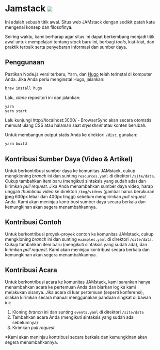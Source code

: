 <h1> Jamstack 
  <a href="https://gitter.im/jamstackid" target="_blank"> 
    <img src="https://img.shields.io/gitter/room/jamstackid/jamstackid.svg?style=round-square" /> 
  </a>
</h1>

Ini adalah sebuah titik awal. Situs web JAMstack dengan sedikit patah kata mengenai konsep dan filosofinya.

Seiring waktu, kami berharap agar situs ini dapat berkembang menjadi titik awal untuk mempelajari tentang *stack* baru ini, berbagi *tools*, kiat-kiat, dan praktik terbaik serta penyebaran informasi dan sumber daya.

## Penggunaan

Pastikan Node.js versi terbaru, Yarn, dan [Hugo](https://gohugo.io/) telah terinstal di komputer Anda. Jika Anda perlu menginstal Hugo, jalankan:

```bash
brew install hugo
```

Lalu, *clone* repositori ini dan jalankan:

```bash
yarn
yarn start
```

Lalu kunjungi http://localhost:3000/ - BrowserSync akan secara otomatis memuat ulang CSS atau halaman saat *stylesheet* atau konten berubah.

Untuk membangun output statis Anda ke direktori `/dist`, gunakan:

```bash
yarn build
```

## Kontribusi Sumber Daya (Video & Artikel)

Untuk berkontribusi sumber daya ke komunitas JAMstack, cukup mengkloning *branch* ini dan sunting `resources.yaml` di direktori `/site/data`. Cukup tambahkan item baru (mengikuti sintaksis yang sudah ada) dan kirimkan *pull request*. Jika Anda menambahkan sumber daya video, harap unggah *thumbnail* video ke direktori `/img/videos` (gambar harus berukuran jpeg 600px lebar dan 400px tinggi) sebelum mengirimkan *pull request* Anda. Kami akan meninjau kontribusi sumber daya secara berkala dan kemungkinan akan segera menambahkannya.

## Kontribusi Contoh

Untuk berkontribusi proyek-proyek contoh ke komunitas JAMstack, cukup mengkloning *branch* ini dan sunting `examples.yaml` di direktori `/site/data`. Cukup tambahkan item baru (mengikuti sintaksis yang sudah ada), dan kirimkan *pull request*. Kami akan meninjau kontribusi secara berkala dan kemungkinan akan segera menambahkannya.

## Kontribusi Acara

Untuk berkontribusi acara ke komunitas JAMstack, kami sarankan hanya menambahkan acara ke pertemuan Anda dan biarkan logika kami melakukan sisanya. Jika acara di luar pertemuan (seperti konferensi), silakan kirimkan secara manual menggunakan panduan singkat di bawah ini:

1. Kloning *branch* ini dan sunting `events.yaml` di direktori `/site/data`
2. Tambahkan acara Anda (mengikuti sintaksis yang sudah ada sebelumnya)
3. Kirimkan *pull request*

*Kami akan meninjau kontribusi secara berkala dan kemungkinan akan segera menambahkannya.
